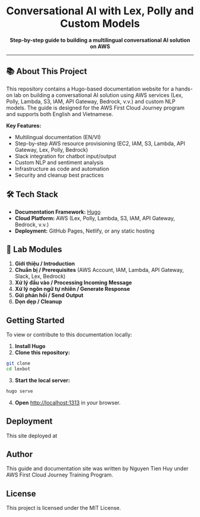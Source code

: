 <div align="center">
  <h1>Conversational AI with Lex, Polly and Custom Models</h1>
  <p><strong>Step-by-step guide to building a multilingual conversational AI solution on AWS</strong></p>
</div>

---

## 📚 About This Project

This repository contains a Hugo-based documentation website for a hands-on lab on building a conversational AI solution using AWS services (Lex, Polly, Lambda, S3, IAM, API Gateway, Bedrock, v.v.) and custom NLP models. The guide is designed for the AWS First Cloud Journey program and supports both English and Vietnamese.

**Key Features:**
- Multilingual documentation (EN/VI)
- Step-by-step AWS resource provisioning (EC2, IAM, S3, Lambda, API Gateway, Lex, Polly, Bedrock)
- Slack integration for chatbot input/output
- Custom NLP and sentiment analysis
- Infrastructure as code and automation
- Security and cleanup best practices

## 🛠️ Tech Stack

- **Documentation Framework:** [Hugo](https://gohugo.io/)
- **Cloud Platform:** AWS (Lex, Polly, Lambda, S3, IAM, API Gateway, Bedrock, v.v.)
- **Deployment:** GitHub Pages, Netlify, or any static hosting

## 🚀 Lab Modules

1. **Giới thiệu / Introduction**
2. **Chuẩn bị / Prerequisites** (AWS Account, IAM, Lambda, API Gateway, Slack, Lex, Bedrock)
3. **Xử lý đầu vào / Processing Incoming Message**
4. **Xử lý ngôn ngữ tự nhiên / Generate Response**
5. **Gửi phản hồi / Send Output**
6. **Dọn dẹp / Cleanup**

## Getting Started
To view or contribute to this documentation locally:

1. **Install Hugo**
2. **Clone this repository:**
  ```sh
  git clone 
  cd lexbot
  ```
3. **Start the local server:**
  ```sh
  hugo serve
  ```
4. **Open** [http://localhost:1313](http://localhost:1313) in your browser.

## Deployment
This site deployed at 

## Author
This guide and documentation site was written by Nguyen Tien Huy under AWS First Cloud Journey Training Program.

## License
This project is licensed under the MIT License.